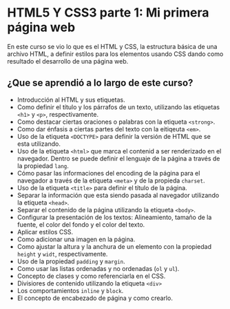 # HTML5 Y CSS3 parte 1: Mi primera página web

En este curso se vio lo que es el HTML y CSS, la estructura básica de una archivo HTML, a definir estilos para los elementos usando CSS dando como resultado el desarrollo de una página web.

## ¿Que se aprendió a lo largo de este curso?

* Introducción al HTML y sus etiquetas.
* Como definir el título y los párrafos de un texto, utilizando las etiquetas `<h1>` y `<p>`, respectivamente.
* Como destacar ciertas oraciones o palabras con la etiqueta `<strong>`.
* Como dar énfasis a ciertas partes del texto con la eitiqeuta `<em>`.
* Uso de la etiqueta `<DOCTYPE>` para definir la versión de HTML que se esta utilizando.
* Uso de la etiqueta `<html>` que marca el contenid a ser renderizado en el navegador. Dentro se puede definir el lenguaje de la página a través de la propiedad `lang`.
* Cómo pasar las informaciones del encoding de la página para el navegador a través de la etiqueta `<meta>` y de la propieda `charset`.
* Uso de la etiqueta `<title>` para definir el título de la página.
* Separar la información que esta siendo pasada al navegador utilizando la etiqueta `<head>`.
* Separar el contenido de la página utilizando la etiqueta `<body>`.
* Configurar la presentación de los textos: Alineamiento, tamaño de la fuente, el color del fondo y el color del texto.
* Aplicar estilos CSS.
* Como adicionar una imagen en la página.
* Como ajustar la altura y la anchura de un elemento con la propiedad `height` y `widt`, respectivamente.
* Uso de la propiedad `padding` y `margin`.
* Como usar las listas ordenadas y no ordenadas (`ol` y `ul`).
* Concepto de clases y como referenciarla en el CSS.
* Divisiores de contenido utilizando la etiqueta `<div>`
* Los comportamientos `inline` y `block`.
* El concepto de encabezado de página y como crearlo.